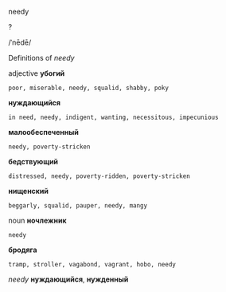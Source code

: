 needy

?

/ˈnēdē/

Definitions of _needy_

adjective
**убогий**

    poor, miserable, needy, squalid, shabby, poky
**нуждающийся**

    in need, needy, indigent, wanting, necessitous, impecunious
**малообеспеченный**

    needy, poverty-stricken
**бедствующий**

    distressed, needy, poverty-ridden, poverty-stricken
**нищенский**

    beggarly, squalid, pauper, needy, mangy

noun
**ночлежник**

    needy
**бродяга**

    tramp, stroller, vagabond, vagrant, hobo, needy

_needy_
**нуждающийся**, **нужденный**